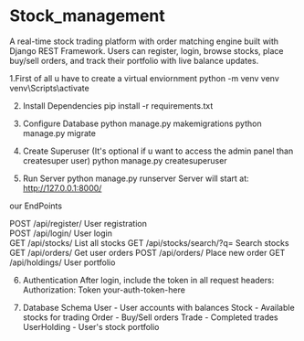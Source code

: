 # Stock_management
A real-time stock trading platform with order matching engine built with Django REST Framework. Users can register, login, browse stocks, place buy/sell orders, and track their portfolio with live balance updates.

1.First of all u have to create a virtual enviornment 
python -m venv venv
venv\Scripts\activate

2.  Install Dependencies
pip install -r requirements.txt

3. Configure Database
python manage.py makemigrations
python manage.py migrate

4. Create Superuser (It's optional if u want to access the admin panel than createsuper user)
python manage.py createsuperuser

5. Run Server
python manage.py runserver
Server will start at: http://127.0.0.1:8000/ 

our EndPoints

POST	/api/register/	User registration	
POST	/api/login/	User login	
GET	/api/stocks/	List all stocks	
GET	/api/stocks/search/?q=	Search stocks	
GET	/api/orders/	Get user orders	
POST	/api/orders/	Place new order	
GET	/api/holdings/	User portfolio

6. Authentication
After login, include the token in all request headers:
Authorization: Token your-auth-token-here


7. Database Schema
User - User accounts with balances
Stock - Available stocks for trading
Order - Buy/Sell orders
Trade - Completed trades
UserHolding - User's stock portfolio

